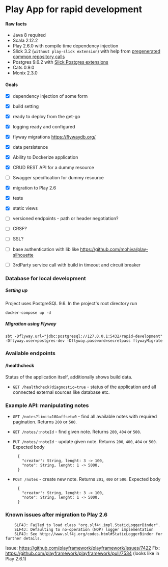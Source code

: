 Play App for rapid development
==============================

#### Raw facts
* Java 8 required
* Scala 2.12.2
* Play 2.6.0 with compile time dependency injection
* Slick 3.2 (`without play-slick extension`) with help from [pregenerated common repository calls](https://github.com/gonmarques/slick-repo)
* Postgres 9.6.2 with [Slick Postgres extensions](https://github.com/tminglei/slick-pg)
* Cats 0.9.0
* Monix 2.3.0

#### Goals

- [x] dependency injection of some form
- [x] build setting
- [x] ready to deploy from the get-go
- [x] logging ready and configured
- [x] flyway migrations https://flywaydb.org/
- [x] data persistence
- [x] Ability to Dockerize application
- [x] CRUD REST API for a dummy resource
- [ ] Swagger specification for dummy resource
- [x] migration to Play 2.6
- [X] tests
- [x] static views
- [ ] versioned endpoints - path or header negotiation?
- [ ] CRSF?
- [ ] SSL?
- [ ] base authentication with lib like https://github.com/mohiva/play-silhouette
- [ ] 3rdParty service call with build in timeout and circuit breaker


### Database for local development

##### Setting up

Project uses PostgreSQL 9.6. In the project's root directory run
```
docker-compose up -d
```

##### Migration using Flyway
```
sbt -Dflyway.url="jdbc:postgresql://127.0.0.1:5432/rapid-development" -Dflyway.user=postgres-dev -Dflyway.password=secretpass flywayMigrate
```

### Available endpoints

#### /healthcheck
Status of the application itself, additionally shows build data.
* `GET /healthcheck?diagnostic=true` - status of the application and all connected external sources like database etc.

### Example API: manipulating notes

* `GET /notes?limit=10&offset=0` - find all available notes with required pagination. Returns `200` or `500`.
* `GET /notes/:noteId` - find given note. Returns `200`, `404` or `500`.
* `PUT /notes/:noteId` - update given note. Returns `200`, `400`, `404` or `500`.
    Expected body

        {
          "creator": String, lenght: 3 -> 100,
          "note": String, lenght: 1 -> 5000,
        }

* `POST /notes` - create new note. Returns `201`, `400` or `500`.
    Expected body

        {
          "creator": String, lenght: 3 -> 100,
          "note": String, lenght: 1 -> 5000,
        }

### Known issues after migration to Play 2.6

        SLF4J: Failed to load class "org.slf4j.impl.StaticLoggerBinder".
        SLF4J: Defaulting to no-operation (NOP) logger implementation
        SLF4J: See http://www.slf4j.org/codes.html#StaticLoggerBinder for further details.

Issue: https://github.com/playframework/playframework/issues/7422
Fix: https://github.com/playframework/playframework/pull/7534 (looks like in Play 2.6.1)
